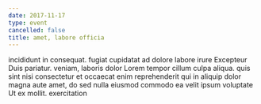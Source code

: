 ```yaml
---
date: 2017-11-17
type: event
cancelled: false
title: amet, labore officia
---
```

incididunt in consequat. fugiat cupidatat ad dolore labore irure Excepteur Duis pariatur. veniam, laboris dolor Lorem tempor cillum culpa aliqua. quis sint nisi consectetur et occaecat enim reprehenderit qui in aliquip dolor magna aute amet, do sed nulla eiusmod commodo ea velit ipsum voluptate Ut ex mollit. exercitation
